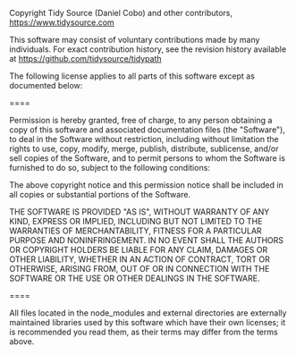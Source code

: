 Copyright Tidy Source (Daniel Cobo) and other contributors, https://www.tidysource.com

This software may consist of voluntary contributions made by many
individuals. For exact contribution history, see the revision history
available at https://github.com/tidysource/tidypath

The following license applies to all parts of this software except as
documented below:

====

Permission is hereby granted, free of charge, to any person obtaining
a copy of this software and associated documentation files (the
"Software"), to deal in the Software without restriction, including
without limitation the rights to use, copy, modify, merge, publish,
distribute, sublicense, and/or sell copies of the Software, and to
permit persons to whom the Software is furnished to do so, subject to
the following conditions:

The above copyright notice and this permission notice shall be
included in all copies or substantial portions of the Software.

THE SOFTWARE IS PROVIDED "AS IS", WITHOUT WARRANTY OF ANY KIND,
EXPRESS OR IMPLIED, INCLUDING BUT NOT LIMITED TO THE WARRANTIES OF
MERCHANTABILITY, FITNESS FOR A PARTICULAR PURPOSE AND NONINFRINGEMENT. 
IN NO EVENT SHALL THE AUTHORS OR COPYRIGHT HOLDERS BE LIABLE FOR ANY 
CLAIM, DAMAGES OR OTHER LIABILITY, WHETHER IN AN ACTION OF CONTRACT, 
TORT OR OTHERWISE, ARISING FROM, OUT OF OR IN CONNECTION WITH THE 
SOFTWARE OR THE USE OR OTHER DEALINGS IN THE SOFTWARE.

====

All files located in the node_modules and external directories are
externally maintained libraries used by this software which have their
own licenses; it is recommended you read them, as their terms may differ 
from the terms above.